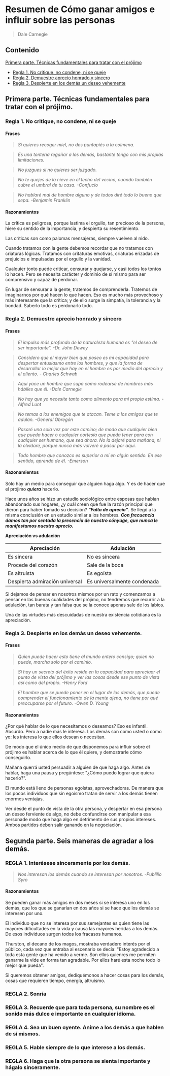 # Resumen de Cómo ganar amigos e influir sobre las personas 
 >  Dale Carnegie 

## Contenido

[Primera parte. Técnicas fundamentales para tratar con el prójimo](#primera-parte-técnicas-fundamentales-para-tratar-con-el-prójimo)
- [Regla 1. No critique, no condene, ni se queje](#regla-1-no-critique-no-condene-ni-se-queje)
- [Regla 2. Demuestre aprecio honrado y sincero](#regla-2-demuestre-aprecio-honrado-y-sincero)
- [Regla 3. Despierte en los demás un deseo vehemente](#regla-3-despierte-en-los-demás-un-deseo-vehemente)


## Primera parte. Técnicas fundamentales para tratar con el prójimo.

### Regla 1. No critique, no condene, ni se queje

#### Frases
> _Si quieres recoger miel, no des puntapiés a la colmena._

> _Es una tontería regañar a los demás, bastante tengo con mis propias limitaciones._

>_No juzgues si no quieres ser juzgado._

>_No te quejes de la nieve en el techo del vecino, cuando también cubre el umbral de tu casa. -Confucio_

> _No hablaré mal de hombre alguno y de todos diré todo lo bueno que sepa. -Benjamin Franklin_


#### Razonamientos

La crítica es peligrosa, porque lastima el orgullo, tan precioso de la persona, hiere su sentido de la importancia, y despierta su resentimiento.

Las críticas son como palomas mensajeras, siempre vuelven al nido.

Cuando tratamos con la gente debemos recordar que no tratamos con criaturas lógicas. 
Tratamos con critaturas emotivas, criaturas erizadas de prejuicios e impulsadas por el orgullo y la vanidad.

Cualquier tonto puede criticar, censurar y quejarse, y casi todos los tontos lo hacen.
Pero se necesita carácter y dominio de sí mismo para ser comprensivo y capaz de perdonar.

En lugar de sensurar a la gente, tratemos de comprenderla. Tratemos de imaginarnos por qué hacen lo que hacen. 
Eso es mucho más provechoso y más interesante que la crítica; y de ello surge la simpatía, la tolerancia y la bondad.
Saberlo todo es perdonarlo todo.

### Regla 2. Demuestre aprecio honrado y sincero

#### Frases

> _El impulso más profundo de la naturaleza humana es "el deseo de ser importante". -Dr. John Dewey_

> _Considero que el mayor bien que poseo es mi capacidad para despertar entusiasmo entre los hombres, y que la forma de desarrollar lo mejor que
> hay en el hombre es por medio del aprecio y el aliento. - Charles Schwab_

>_Aquí yace un hombre que supo como rodearse de hombres más hábiles que él. -Dale Carnegie_ 

>_No hay que yo necesite tanto como alimento para mi propia estima. -Alfred Lunt_

>_No temas a los enemigos que te atacan. Teme a los amigos que te adulan. -General Obregón_

>_Pasaré una sola vez por este camino; de modo que cualquier bien que pueda hacer o cualquier cortesía que pueda tener para con cualquier ser humano, que sea ahora.
>No la dejaré para mañana, ni la olvidaré, porque nunca más volveré a pasar por aquí._

>_Todo hombre que conozco es superior a mí en algún sentido. En ese sentido, aprendo de él. -Emerson_

#### Razonamientos
Sólo hay un medio para conseguir que alguien haga algo. Y es de hacer que el prójimo ***quiera*** hacerlo.

Hace unos años se hizo un estudio sociológico entre esposas que habían abandonado sus hogares, 
¿y cuál creen que fue la razón principal que dieron para haber tomado su decisión? ***"Falta de aprecio"***.
Se llegó a la misma conclusión en un estudio similar a los hombres.
***Con frecuencia damos tan por sentada la presencia de nuestro cónyuge, que nunca le manifestamos nuestro aprecio.***

**Apreciación vs adulación**

Apreciación | Adulación
---         |----
Es sincera  | No es sincera
Procede del corazón | Sale de la boca
Es altruista | Es egoísta
Despierta admiración universal | Es universalmente condenada

Si dejamos de pensar en nosotros mismos por un rato y comenzamos a pensar en las buenas cualidades del prójimo, no tendremos que recurrir a la adulación, 
tan barata y tan falsa que se la conoce apenas sale de los labios.

Una de las virtudes más descuidadas de nuestra existencia cotidiana es la apreciación.


### Regla 3. Despierte en los demás un deseo vehemente.

#### Frases

>_Quien puede hacer esto tiene al mundo entero consigo; quien no puede, marcha solo por el caminio._

>_Si hay un secreto del éxito reside en la capacidad para apreciaar el punto de vista del prójimo y ver las cosas desde ese punto de vista así como del propio. -Henry Ford_

>_El hombre que se puede poner en el lugar de los demás, que puede comprender el funcionamiento de la mente ajena, no tiene por qué preocuparse por el futuro. -Owen D. Young_


#### Razonamientos

¿Por qué hablar de lo que necesitamos o deseamos? Eso es infantil. Absurdo.
Pero a nadie más le interesa. Los demás son como usted o como yo: les interesa lo que ellos desean o necesitan.

De modo que el único medio de que disponemos para influir sobre el prójimo es hablar acerca de lo que él quiere, y demostrarle cómo conseguirlo.

Mañana querrá usted persuadir a alguien de que haga algo. Antes de hablar, haga una pausa y pregúntese: "¿Cómo puedo lograr que quiera hacerlo?".

El mundo está lleno de personas egoístas, aprovechadoras. De manera que los pocos individuos que sin egoísmo tratan de servir a los demás tienen enormes ventajas.

Ver desde el punto de vista de la otra persona, y despertar en esa persona un deseo ferviente de algo, no debe confundirse con manipular a esa personade modo
que haga algo en detrimento de sus propios intereses. Ambos partidos deben salir ganando en la negociación.



## Segunda parte. Seis maneras de agradar a los demás.


### REGLA 1. Interésese sinceramente por los demás.

>_Nos interesan los demás cuando se interesan por nosotros. -Publilio Syro_

#### Razonamientos

Se pueden ganar más amigos en dos meses si se interesa uno en los demás, que los que se ganarían en dos años si se hace que los demás se interesen por uno.

El individuo que no se interesa por sus semejantes es quien tiene las mayores dificultades en la vida y causa las mayores heridas a los demás.
De esos individuos surgen todos los fracasos humanos.

Thurston, el decano de los magos, mostraba verdadero interés por el público, cada vez que entraba al escenario se decía: "Estoy agradecido a toda esta gente que ha venido a verme. Son ellos quienres me permiten ganarme la vide en forma tan agradable. Por ellos haré esta noche todo lo mejor que pueda".

Si queremos obtener amigos, dediquémonos a hacer cosas para los demás, cosas que requieren tiempo, energía, altruismo.


### REGLA 2. Sonría


### REGLA 3. Recuerde que para toda persona, su nombre es el sonido más dulce e importante en cualquier idioma.


### REGLA 4. Sea un buen oyente. Anime a los demás a que hablen de sí mismos.


### REGLA 5. Hable siempre de lo que interese a los demás.


### REGLA 6. Haga que la otra persona se sienta importante y hágalo sinceramente.

